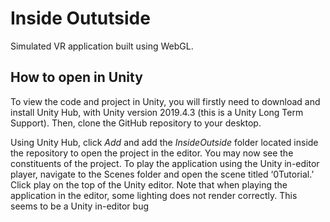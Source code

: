 # Inside Oututside
Simulated VR application built using WebGL.

## How to open in Unity
To view the code and project in Unity, you will firstly need to download and install Unity Hub, with Unity version 2019.4.3 (this is a Unity Long Term Support). Then, clone the GitHub repository to your desktop.

Using Unity Hub, click _Add_ and add the _InsideOutside_ folder located inside the repository to open the project in the editor. You may now see the constituents of the project. To play the application using the Unity in-editor player, navigate to the Scenes folder and open the scene titled ‘0Tutorial.’ Click play on the top of the Unity editor. Note that when playing the application in the editor, some lighting does not render correctly. This seems to be a Unity in-editor bug

